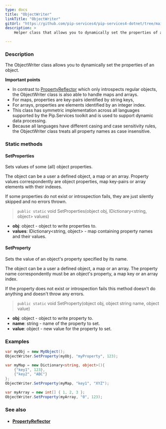 ```yaml
---
type: docs
title: "ObjectWriter"
linkTitle: "ObjectWriter"
gitUrl: "https://github.com/pip-services4/pip-services4-dotnet/tree/main/pip-services4-commons-dotnet/src/Reflect"
description: >
    Helper class that allows you to dynamically set the properties of an object. 

---
```


### Description

The ObjectWriter class allows you to dynamically set the properties of an object. 

**Important points**

- In contrast to [PropertyReflector](../property_reflector) which only introspects regular objects, the ObjectWriter class is also able to handle maps and arrays.
- For maps, properties are key-pairs identified by string keys,
- For arrays, properties are elements identified by an integer index.
- This class has symmetric implementation across all languages supported by the Pip.Services toolkit and is used to support dynamic data processing.
- Because all languages have different casing and case sensitivity rules, the ObjectWriter class treats all property names as case insensitive.

### Static methods

#### SetProperties
Sets values of some (all) object properties.

The object can be a user a defined object, a map or an array.
Property values correspondently are object properties,
map key-pairs or array elements with their indexes.

If some properties do not exist or introspection fails, 
they are just silently skipped and no errors thrown.

> `public static` void SetProperties(object obj, IDictionary\<string, object\> values)

- **obj**: object - object to write properties to.
- **values**: IDictionary\<string, object\> - map containing property names and their values.

#### SetProperty
Sets the value of an object's property specified by its name.
 
The object can be a user a defined object, a map or an array.
The property name correspondently must be an object's property,
a map key or an array index.

If the property does not exist or introspection fails
this method doesn't do anything and doesn't throw any errors.

> `public static` void SetProperty(object obj, object string name, object value)

- **obj**: object - object to write property to.
- **name**: string - name of the property to set.
- **value**: object - new value for the property to set.

### Examples

```cs
var myObj = new MyObject();
ObjectWriter.SetProperty(myObj, "myProperty", 123);

var myMap = new Dictionary<string, object>(){
    {"key1", 123},
    {"key2", "ABC"}
};
ObjectWriter.SetProperty(myMap, "key1", "XYZ");

var myArray = new int[] { 1, 2, 3 };
ObjectWriter.SetProperty(myArray, "0", 123);

```

### See also
- #### [PropertyReflector](../property_reflector)




